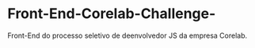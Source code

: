 # Front-End-Corelab-Challenge-
Front-End do processo seletivo de deenvolvedor JS da empresa Corelab.
